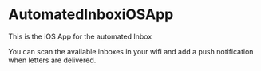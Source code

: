 # AutomatedInboxiOSApp
This is the iOS App for the automated Inbox

You can scan the available inboxes in your wifi and add a push notification when letters are delivered. 

